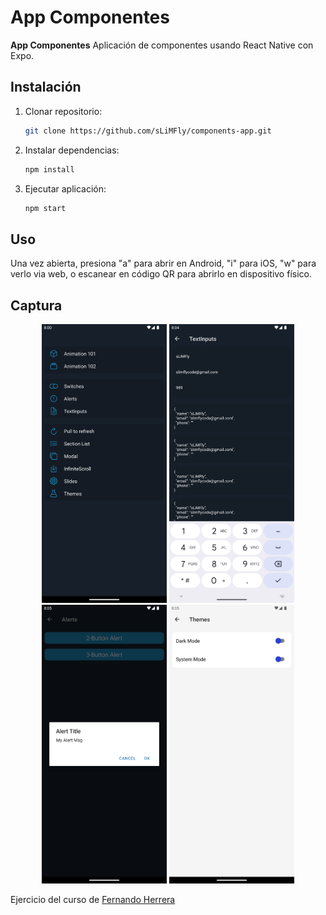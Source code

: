# App Componentes

**App Componentes** Aplicación de componentes usando React Native con Expo.

## Instalación

1. Clonar repositorio:
   ```bash
   git clone https://github.com/sLiMFly/components-app.git
   ```
2. Instalar dependencias:
   ```bash
   npm install
   ```
3. Ejecutar aplicación:
   ```bash
   npm start
   ```

## Uso

Una vez abierta, presiona "a" para abrir en Android, "i" para iOS, "w" para verlo via web, o escanear en código QR para abrirlo en dispositivo físico.

## Captura

<div align="center">
    <img src="/assets/images/screen1.png" alt="Componentes React Native Expo" width="200"/>
    <img src="/assets/images/screen2.png" alt="Componentes React Native Expo" width="200"/>
    <img src="/assets/images/screen3.png" alt="Componentes React Native Expo" width="200"/>
    <img src="/assets/images/screen4.png" alt="Componentes React Native Expo" width="200"/>
</div>


Ejercicio del curso de [Fernando Herrera](https://fernando-herrera.com/)
